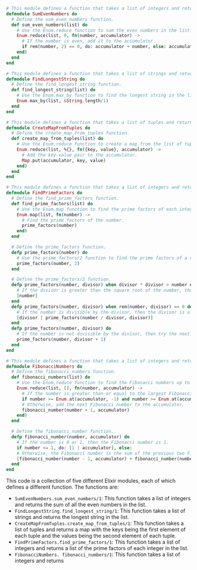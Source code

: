 ```elixir
# This module defines a function that takes a list of integers and returns the sum of all the even numbers in the list.
defmodule SumEvenNumbers do
  # Define the sum_even_numbers function.
  def sum_even_numbers(list) do
    # Use the Enum.reduce function to sum the even numbers in the list.
    Enum.reduce(list, 0, fn(number, accumulator) ->
      # If the number is even, add it to the accumulator.
      if rem(number, 2) == 0, do: accumulator + number, else: accumulator
    end)
  end
end

# This module defines a function that takes a list of strings and returns the longest string in the list.
defmodule FindLongestString do
  # Define the find_longest_string function.
  def find_longest_string(list) do
    # Use the Enum.max_by function to find the longest string in the list.
    Enum.max_by(list, &String.length/1)
  end
end

# This module defines a function that takes a list of tuples and returns a map with the keys being the first element of each tuple and the values being the second element of each tuple.
defmodule CreateMapFromTuples do
  # Define the create_map_from_tuples function.
  def create_map_from_tuples(list) do
    # Use the Enum.reduce function to create a map from the list of tuples.
    Enum.reduce(list, %{}, fn({key, value}, accumulator) ->
      # Add the key-value pair to the accumulator.
      Map.put(accumulator, key, value)
    end)
  end
end

# This module defines a function that takes a list of integers and returns a list of the prime factors of each integer in the list.
defmodule FindPrimeFactors do
  # Define the find_prime_factors function.
  def find_prime_factors(list) do
    # Use the Enum.map function to find the prime factors of each integer in the list.
    Enum.map(list, fn(number) ->
      # Find the prime factors of the number.
      prime_factors(number)
    end)
  end

  # Define the prime_factors function.
  defp prime_factors(number) do
    # Use the prime_factors/2 function to find the prime factors of a number.
    prime_factors(number, 2)
  end

  # Define the prime_factors/2 function.
  defp prime_factors(number, divisor) when divisor * divisor > number do
    # If the divisor is greater than the square root of the number, then the number is prime.
    [number]
  end
  defp prime_factors(number, divisor) when rem(number, divisor) == 0 do
    # If the number is divisible by the divisor, then the divisor is a prime factor of the number.
    [divisor | prime_factors(number / divisor, divisor)]
  end
  defp prime_factors(number, divisor) do
    # If the number is not divisible by the divisor, then try the next divisor.
    prime_factors(number, divisor + 1)
  end
end

# This module defines a function that takes a list of integers and returns a list of the Fibonacci numbers up to and including the largest integer in the list.
defmodule FibonacciNumbers do
  # Define the fibonacci_numbers function.
  def fibonacci_numbers(list) do
    # Use the Enum.reduce function to find the Fibonacci numbers up to and including the largest integer in the list.
    Enum.reduce(list, [], fn(number, accumulator) ->
      # If the number is greater than or equal to the largest Fibonacci number in the accumulator, then stop.
      if number >= Enum.at(accumulator, -1) and number >= Enum.at(accumulator, -2), do: accumulator, else:
      # Otherwise, add the next Fibonacci number to the accumulator.
      fibonacci_number(number + 1, accumulator)
    end)
  end

  # Define the fibonacci_number function.
  defp fibonacci_number(number, accumulator) do
    # If the number is 0 or 1, then the Fibonacci number is 1.
    if number <= 1, do: [1 | accumulator], else:
    # Otherwise, the Fibonacci number is the sum of the previous two Fibonacci numbers.
    [fibonacci_number(number - 1, accumulator) + fibonacci_number(number - 2, accumulator) | accumulator]
  end
end
```

This code is a collection of five different Elixir modules, each of which defines a different function. The functions are:

* `SumEvenNumbers.sum_even_numbers/1`: This function takes a list of integers and returns the sum of all the even numbers in the list.
* `FindLongestString.find_longest_string/1`: This function takes a list of strings and returns the longest string in the list.
* `CreateMapFromTuples.create_map_from_tuples/1`: This function takes a list of tuples and returns a map with the keys being the first element of each tuple and the values being the second element of each tuple.
* `FindPrimeFactors.find_prime_factors/1`: This function takes a list of integers and returns a list of the prime factors of each integer in the list.
* `FibonacciNumbers. fibonacci_numbers/1`: This function takes a list of integers and returns
